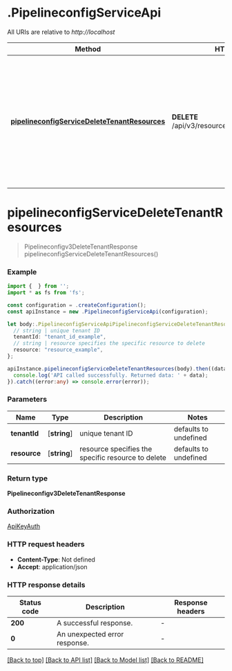 # .PipelineconfigServiceApi

All URIs are relative to *http://localhost*

Method | HTTP request | Description
------------- | ------------- | -------------
[**pipelineconfigServiceDeleteTenantResources**](PipelineconfigServiceApi.md#pipelineconfigServiceDeleteTenantResources) | **DELETE** /api/v3/resources/{tenant_id}/{resource} | Summary: Delete a tenant resource Description: Delete tenant specific resources such as data warehouse, mongo, postgres and s3.


# **pipelineconfigServiceDeleteTenantResources**
> Pipelineconfigv3DeleteTenantResponse pipelineconfigServiceDeleteTenantResources()


### Example


```typescript
import {  } from '';
import * as fs from 'fs';

const configuration = .createConfiguration();
const apiInstance = new .PipelineconfigServiceApi(configuration);

let body:.PipelineconfigServiceApiPipelineconfigServiceDeleteTenantResourcesRequest = {
  // string | unique tenant ID
  tenantId: "tenant_id_example",
  // string | resource specifies the specific resource to delete
  resource: "resource_example",
};

apiInstance.pipelineconfigServiceDeleteTenantResources(body).then((data:any) => {
  console.log('API called successfully. Returned data: ' + data);
}).catch((error:any) => console.error(error));
```


### Parameters

Name | Type | Description  | Notes
------------- | ------------- | ------------- | -------------
 **tenantId** | [**string**] | unique tenant ID | defaults to undefined
 **resource** | [**string**] | resource specifies the specific resource to delete | defaults to undefined


### Return type

**Pipelineconfigv3DeleteTenantResponse**

### Authorization

[ApiKeyAuth](README.md#ApiKeyAuth)

### HTTP request headers

 - **Content-Type**: Not defined
 - **Accept**: application/json


### HTTP response details
| Status code | Description | Response headers |
|-------------|-------------|------------------|
**200** | A successful response. |  -  |
**0** | An unexpected error response. |  -  |

[[Back to top]](#) [[Back to API list]](README.md#documentation-for-api-endpoints) [[Back to Model list]](README.md#documentation-for-models) [[Back to README]](README.md)


